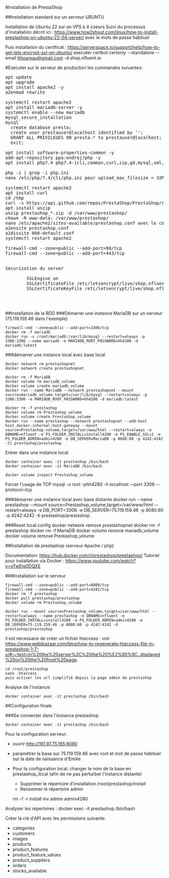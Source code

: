#Installation de PrestaShop

##Installation standard sur un serveur UBUNTU

  Installation de Ubuntu 22 sur un VPS à 4 coeurs
  Suivi du processus d'installation décrit ici : https://www.how2shout.com/linux/how-to-install-prestashop-on-ubuntu-22-04-server/
  avec le mots de passe habituel

  Puis installation du certificat :
  https://serverspace.io/support/help/how-to-get-lets-encrypt-ssl-on-ubuntu/
  executer certbot certonly --standalone --email hhoareau@gmail.com -d shop.nfluent.io


#Executer sur le serveur de production les commandes suivantes:

<pre>
apt update
apt upgrade
apt install apache2 -y
a2enmod rewrite

systemctl restart apache2
apt install mariadb-server -y
systemctl enable --now mariadb
mysql_secure_installation
mysql
  create database presta;
  create user prestauser@localhost identified by '<password>';
  GRANT ALL PRIVILEGES ON presta.* to prestauser@localhost;
  exit;

apt install software-properties-common -y
add-apt-repository ppa:ondrej/php -y
apt install php7.4 php7.4-{cli,common,curl,zip,gd,mysql,xml,mbstring,json,intl} -y

php -i | grep -i php.ini
nano /etc/php/7.4/cli/php.ini pour upload_max_filesize = 32M et memory_limit= 128M

systemctl restart apache2
apt install curl
cd /tmp
curl -s https://api.github.com/repos/PrestaShop/PrestaShop/releases/latest | grep "browser_download_url.*zip" | cut -d : -f 2,3 | tr -d \" | wget -qi -
apt install unzip
unzip prestashop_*.zip -d /var/www/prestashop/
chown -R www-data: /var/www/prestashop/
nano /etc/apache2/sites-available/prestashop.conf avec le contenu de https://www.how2shout.com/linux/how-to-install-prestashop-on-ubuntu-22-04-server/
a2ensite prestashop.conf
a2dissite 000-default.conf
systemctl restart apache2

firewall-cmd --zone=public --add-port=80/tcp
firewall-cmd --zone=public --add-port=443/tcp


Sécurisation du server

        SSLEngine on
        SSLCertificateFile /etc/letsencrypt/live/shop.nfluent.io/cert.pem
        SSLCertificateKeyFile /etc/letsencrypt/live/shop.nfluent.io/privkey.pem



</pre>















##Installation de la BDD
###Démarrer une instance MariaDB sur un serveur (75.119.159.46 dans l'exemple)

    firewall-cmd --zone=public --add-port=3306/tcp
    docker rm -f mariadb
    docker run -v /root/mariadb:/var/lib/mysql --restart=always -p 3306:3306 --name mariadb -e MARIADB_ROOT_PASSWORD=hh4280 -d mariadb:latest

###démarrer une instance local avec base local

    docker network rm prestashopnet
    docker network create prestashopnet

    docker rm -f MariaDB
    docker volume rm mariadb_volume
    docker volume create mariadb_volume
    docker run --name MariaDB --network prestashopnet --mount source=mariadb_volume,target=/var/lib/mysql --restart=always -p 3306:3306 -e MARIADB_ROOT_PASSWORD=hh4280 -d mariadb:latest

    docker rm -f prestashop
    docker volume rm Prestashop_volume
    docker volume create Prestashop_volume
    docker run --name prestashop --network prestashopnet --add-host host.docker.internal:host-gateway --mount source=Prestashop_volume,target=/var/www/html --restart=always -e DBNAME=nfluent -e PS_FOLDER_INSTALL=install4280 -e PS_ENABLE_SSL=1 -e PS_FOLDER_ADMIN=admin4280 -e DB_SERVER=MariaDB -p 8080:80 -p 4242:4242 -ti prestashop/prestashop


Entrer dans une instance local:

    docker container exec -it prestashop /bin/bash
    docker container exec -it MariaDB /bin/bash

    docker volume inspect Prestashop_volume

Forcer l'usage de TCP
    mysql -u root -phh4280 -h localhost --port 3306 --protocol=tcp



###démarrer une instance local avec base distante
    docker run --name prestashop --mount source=Prestashop_volume,target=/var/www/html --restart=always -e DB_PORT=3306 -e DB_SERVER=75.119.159.46 -p 8080:80 -p 4242:4242 -ti prestashop/prestashop


###Reset local config
    docker network remove prestashopnet
    docker rm -f prestashop
    docker rm -f MariaDB
    docker volume remove mariadb_volume
    docker volume remove Prestashop_volume


##Installation de prestashop (serveur Apache / php)

Documentation: https://hub.docker.com/r/prestashop/prestashop/
Tutoriel pour installation via Docker : https://www.youtube.com/watch?v=oTwEtg0DQXE


###Installation sur le serveur

    firewall-cmd --zone=public --add-port=8080/tcp
    firewall-cmd --zone=public --add-port=4242/tcp
    docker rm -f prestashop
    docker pull prestashop/prestashop
    docker volume rm Prestashop_volume

    docker run --mount source=Prestashop_volume,target=/var/www/html --restart=always --name prestashop -e DBNAME=nfluent -e PS_FOLDER_INSTALL=install4280 -e PS_FOLDER_ADMIN=admin4280 -e DB_SERVER=75.119.159.46 -p 8080:80 -p 4242:4242 -d prestashop/prestashop

il est nécessaire de créer un fichier htaccess : voir https://www.webibazaar.com/blog/how-to-regenerate-htaccess-file-in-prestashop-1-7-x/#:~:text=In%20the%20server%2C%20the%20%E2%80%9C.,displayed%20on%20the%20front%20page.

    cd /root/prestashop
    nano .htaccess
    puis activer les url simplifié depuis la page admin de prestashop



Analyse de l'instance:

    docker container exec -it prestashop /bin/bash




##Configuration finale


###Se connecter dans l'instance prestashop

    docker container exec -it prestashop /bin/bash

Pour la configuration serveur:

  - ouvrir http://161.97.75.165:8080
  - paramétrer la base sur 75.119.159.46 avec root et mot de passe habituel sur la date de naissance d'Emilie


  - Pour la configuration local: changer le nom de la base en prestashop_local (afin de ne pas perturber l'instance distante)

    - Supprimer le répertoire d'installation /root/prestashop/install
    - Renommer le répertoire admin


    rm -f -r install
    mv admin admin4280

Analyser les répertoires : docker exec -it prestashop /bin/bash


Créer la clé d'API avec les permissions suivante:
 - categories
 - customers
 - images
 - products
 - product_features
 - product_feature_values
 - product_suppliers
 - orders
 - stocks_available

